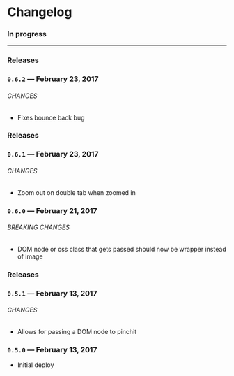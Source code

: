 # Changelog

### In progress

---

### Releases

### `0.6.2` — February 23, 2017

###### CHANGES

- Fixes bounce back bug

### Releases

### `0.6.1` — February 23, 2017

###### CHANGES

- Zoom out on double tab when zoomed in

### `0.6.0` — February 21, 2017

###### BREAKING CHANGES

- DOM node or css class that gets passed should now be wrapper instead of image

### Releases

### `0.5.1` — February 13, 2017

###### CHANGES

- Allows for passing a DOM node to pinchit

### `0.5.0` — February 13, 2017

- Initial deploy
